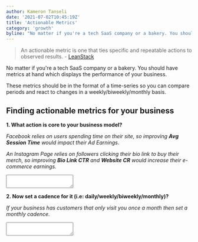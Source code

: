 ```yaml
---
author: Kameron Tanseli
date: '2021-07-02T10:45:19Z'
title: 'Actionable Metrics'
category: 'growth'
byline: "No matter if you're a tech SaaS company or a bakery. You should have metrics at hand which displays the performance of your business..."
---
```


> An actionable metric is one that ties specific and repeatable actions to observed results. - [LeanStack](https://blog.leanstack.com/3-rules-to-actionable-metrics-in-a-lean-startup/#:~:text=An%20actionable%20metric%20is%20one,or%20what%20to%20do%20next.)

No matter if you're a tech SaaS company or a bakery. You should have metrics at hand which displays the performance of your business.

These metrics should be in the format of a time-series so you can compare periods and react to changes in a weekly/biweekly/monthly basis.

## Finding actionable metrics for your business

**1. What action is core to your business model?**

_Facebook relies on users spending time on their site, so improving **Avg Session Time** would impact their Ad Earnings_.

_An Instagram Page relies on followers clicking their bio link to buy their merch, so improving **Bio Link CTR** and **Website CR** would increase their e-commerce earnings._

<textarea></textarea>

**2. Now set a cadence for it (i.e: daily/weekly/biweekly/monthly)?**

_If your business has customers that only visit you once a month then set a monthly cadence._

<textarea></textarea>